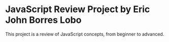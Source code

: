 # JavaScript Review Project by Eric John Borres Lobo
This project is a review of JavaScript concepts, from beginner to advanced.